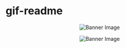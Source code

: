 # gif-readme

<p align="center">
  <img src="https://media3.giphy.com/media/v1.Y2lkPTc5MGI3NjExMW8wcjJiZ2J5Y2lkemtzb291aDF0b3M2eHMyemdxMjJ0YzcxaWc3ZiZlcD12MV9pbnRlcm5hbF9naWZfYnlfaWQmY3Q9Zw/x4Cy6EvtQmDLO39N0u/giphy.gif" alt="Banner Image">
</p>

<p align="center">
  <img src="https://media1.tenor.com/m/BMD78EIF6iEAAAAC/compu-webdev.gif" alt="Banner Image">
</p>
